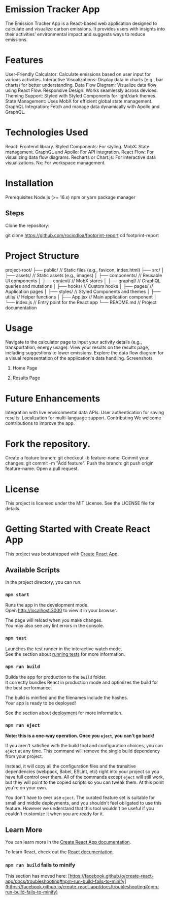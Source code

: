 # Emission Tracker App
The Emission Tracker App is a React-based web application designed to calculate and visualize carbon emissions. It provides users with insights into their activities' environmental impact and suggests ways to reduce emissions.

# Features
User-Friendly Calculator: Calculate emissions based on user input for various activities.
Interactive Visualizations: Display data in charts (e.g., bar charts) for better understanding.
Data Flow Diagram: Visualize data flow using React Flow.
Responsive Design: Works seamlessly across devices.
Theming Support: Styled with Styled Components for light/dark themes.
State Management: Uses MobX for efficient global state management.
GraphQL Integration: Fetch and manage data dynamically with Apollo and GraphQL.

# Technologies Used
React: Frontend library.
Styled Components: For styling.
MobX: State management.
GraphQL and Apollo: For API integration.
React Flow: For visualizing data flow diagrams.
Recharts or Chart.js: For interactive data visualizations.
Nx: For workspace management.

# Installation
Prerequisites
Node.js (>= 16.x)
npm or yarn package manager

## Steps
Clone the repository:

git clone https://github.com/rociodloa/footprint-report
cd footprint-report

# Project Structure

project-root/
├── public/                 // Static files (e.g., favicon, index.html)
├── src/
│   ├── assets/             // Static assets (e.g., images)
│   ├── components/         // Reusable UI components
│   ├── context/            // MobX stores
│   ├── graphql/            // GraphQL queries and mutations
│   ├── hooks/              // Custom hooks
│   ├── pages/              // Application pages
│   ├── styles/             // Styled Components and themes
│   ├── utils/              // Helper functions
│   ├── App.jsx             // Main application component
│   └── index.js            // Entry point for the React app
└── README.md               // Project documentation

# Usage
Navigate to the calculator page to input your activity details (e.g., transportation, energy usage).
View your results on the results page, including suggestions to lower emissions.
Explore the data flow diagram for a visual representation of the application's data handling.
Screenshots
1. Home Page

2. Results Page

# Future Enhancements
Integration with live environmental data APIs.
User authentication for saving results.
Localization for multi-language support.
Contributing
We welcome contributions to improve the app.

# Fork the repository.
Create a feature branch: git checkout -b feature-name.
Commit your changes: git commit -m "Add feature".
Push the branch: git push origin feature-name.
Open a pull request.

# License
This project is licensed under the MIT License. See the LICENSE file for details.


# Getting Started with Create React App

This project was bootstrapped with [Create React App](https://github.com/facebook/create-react-app).

## Available Scripts

In the project directory, you can run:

### `npm start`

Runs the app in the development mode.\
Open [http://localhost:3000](http://localhost:3000) to view it in your browser.

The page will reload when you make changes.\
You may also see any lint errors in the console.

### `npm test`

Launches the test runner in the interactive watch mode.\
See the section about [running tests](https://facebook.github.io/create-react-app/docs/running-tests) for more information.

### `npm run build`

Builds the app for production to the `build` folder.\
It correctly bundles React in production mode and optimizes the build for the best performance.

The build is minified and the filenames include the hashes.\
Your app is ready to be deployed!

See the section about [deployment](https://facebook.github.io/create-react-app/docs/deployment) for more information.

### `npm run eject`

**Note: this is a one-way operation. Once you `eject`, you can't go back!**

If you aren't satisfied with the build tool and configuration choices, you can `eject` at any time. This command will remove the single build dependency from your project.

Instead, it will copy all the configuration files and the transitive dependencies (webpack, Babel, ESLint, etc) right into your project so you have full control over them. All of the commands except `eject` will still work, but they will point to the copied scripts so you can tweak them. At this point you're on your own.

You don't have to ever use `eject`. The curated feature set is suitable for small and middle deployments, and you shouldn't feel obligated to use this feature. However we understand that this tool wouldn't be useful if you couldn't customize it when you are ready for it.

## Learn More

You can learn more in the [Create React App documentation](https://facebook.github.io/create-react-app/docs/getting-started).

To learn React, check out the [React documentation](https://reactjs.org/).

### `npm run build` fails to minify

This section has moved here: [https://facebook.github.io/create-react-app/docs/troubleshooting#npm-run-build-fails-to-minify](https://facebook.github.io/create-react-app/docs/troubleshooting#npm-run-build-fails-to-minify)

